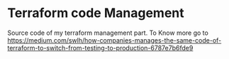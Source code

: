 # Terraform code Management
Source code of my terraform management part. 
To Know more go to https://medium.com/swlh/how-companies-manages-the-same-code-of-terraform-to-switch-from-testing-to-production-6787e7b6fde9
